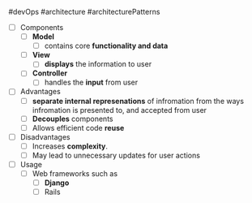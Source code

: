 #devOps #architecture #architecturePatterns 

- [ ] Components
	- [ ] **Model**
		- [ ] contains core **functionality and data**
	- [ ] **View**
		- [ ] **displays** the information to user
	- [ ] **Controller**
		- [ ] handles the **input** from user
- [ ] Advantages
	- [ ] **separate internal represenations** of infromation from the ways infromation is presented to, and accepted from user
	- [ ] **Decouples** components
	- [ ] Allows efficient code **reuse**
- [ ] Disadvantages
	- [ ] Increases **complexity**. 
	- [ ] May lead to unnecessary updates for user actions
- [ ] Usage
	- [ ] Web frameworks such as
		- [ ] **Django**
		- [ ] Rails